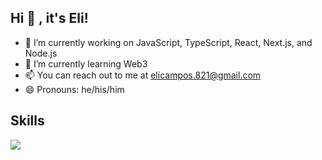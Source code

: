 ## Hi 👋 , it's Eli!
- 🔭 I’m currently working on JavaScript, TypeScript, React, Next.js, and Node.js
- 🌱 I’m currently learning Web3
- 📫 You can reach out to me at elicampos.821@gmail.com
- 😄 Pronouns: he/his/him

## Skills
<p align="left">
  <a href="https://skillicons.dev">
    <img src="https://skillicons.dev/icons?i=js,ts,react,nextjs,redux,nodejs,express,angular,vue,jest,cypress,graphql,babel,d3,styledcomponents,materialui,tailwind,bootstrap,html,css,sass,less,jquery,nestjs,php,laravel,django,apollo,aws,dynamodb,docker,bash,powershell,electron,figma,xd,firebase,flask,git,gitlab,bitbucket,grafana,heroku,jenkins,md,postgres,mongodb,mysql,sequelize,ps,postman,py,redis,supabase,sentry,linux,ubuntu,vscode,npm,yarn,pnpm" />
  </a>
</p>
